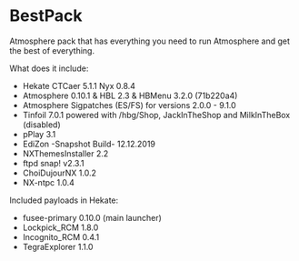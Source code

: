 # BestPack

Atmosphere pack that has everything you need to run Atmosphere and get the best of everything.

What does it include:

* Hekate CTCaer 5.1.1 Nyx 0.8.4
* Atmosphere 0.10.1 & HBL 2.3 & HBMenu 3.2.0 (71b220a4)
* Atmosphere Sigpatches (ES/FS) for versions 2.0.0 - 9.1.0
* Tinfoil 7.0.1 powered with /hbg/Shop, JackInTheShop and MilkInTheBox (disabled)
* pPlay 3.1
* EdiZon -Snapshot Build- 12.12.2019
* NXThemesInstaller 2.2
* ftpd snap! v2.3.1
* ChoiDujourNX 1.0.2
* NX-ntpc 1.0.4

Included payloads in Hekate:

* fusee-primary 0.10.0 (main launcher)
* Lockpick_RCM 1.8.0
* Incognito_RCM 0.4.1
* TegraExplorer 1.1.0
 

